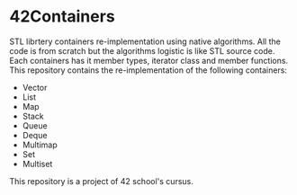# 42Containers

STL librtery containers re-implementation using native algorithms. All the code is from scratch but the algorithms logistic is like STL source code.
Each containers has it member types, iterator class and member functions. 
This repository contains the re-implementation of the following containers:
- Vector
- List
- Map
- Stack
- Queue
- Deque
- Multimap
- Set
- Multiset

This repository is a project of 42 school's cursus.
